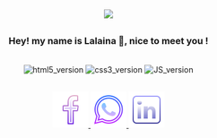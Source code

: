 

<h1 align=center><img src="https://readme-typing-svg.herokuapp.com?font=JetBrains+Mono&size=25&color=1586A6&lines=Welcome+to+my+Github+page!"></h1>

<h3 align=center> Hey! my name is Lalaina 👋, nice to meet you !</h3>

</br>

<div align="center">
     <img src="https://img.shields.io/badge/HTML5-E34F26?style=for-the-badge&logo=html5&logoColor=white" alt="html5_version"/>
     <img src="https://img.shields.io/badge/CSS3-1572B6?style=for-the-badge&logo=css3&logoColor=white" alt="css3_version"/>
     <img src="https://img.shields.io/badge/-JavaScript-FFCA28?style=for-the-badge&logo=javascript&logoColor=white" alt="JS_version"/>
</div>

</br>

<p align="center">
  <a href="">
      <img src="https://github.com/M-Lalaina/M-Lalaina/blob/main/icons8-facebook-f-64.png" alt="facebook">
  </a>
  <a href="">
      <img src="https://github.com/M-Lalaina/M-Lalaina/blob/main/icons8-whatsapp-64.png" alt="Whatsapp">
  </a>
  <a href="">
      <img src="https://github.com/M-Lalaina/M-Lalaina/blob/main/icons8-linkedin-64.png" alt="linkedin">
  </a>
</p>
